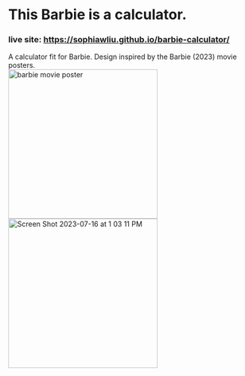 # This Barbie is a calculator.
### live site: https://sophiawliu.github.io/barbie-calculator/
A calculator fit for Barbie. Design inspired by the Barbie (2023) movie posters.  
<img height="300" alt="barbie movie poster" src="https://github.com/sophiawliu/barbie-calculator/assets/122403050/66d86f26-f256-4ce1-9a11-b4c1b59a9e1a">
<img height="300" alt="Screen Shot 2023-07-16 at 1 03 11 PM" src="https://github.com/sophiawliu/barbie-calculator/assets/122403050/a2affd0d-823e-4988-8015-92c5d1720785">
